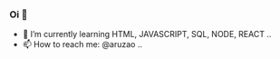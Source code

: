 ### Oi 👋



- 🌱 I’m currently learning HTML, JAVASCRIPT, SQL, NODE, REACT ..
- 📫 How to reach me: @aruzao ..

